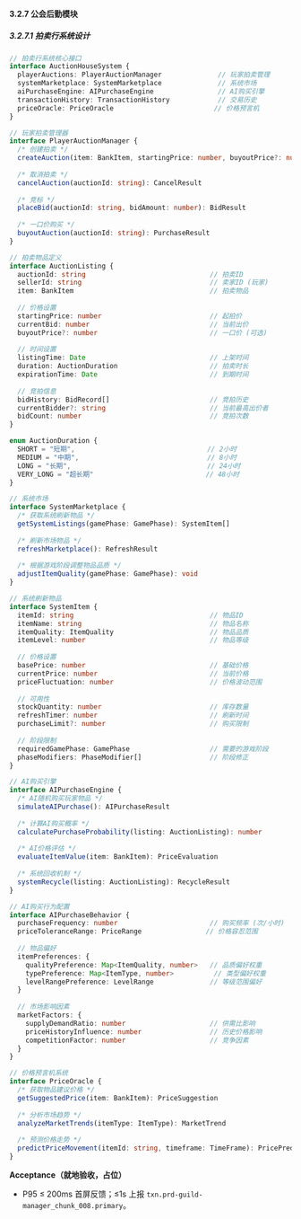 ﻿---
PRD-ID: "PRD-GM-PRD-GUILD-MANAGER_CHUNK_008"
Title: "公会管理器PRD - 分片8"
Status: "Active"
Owner: "Product-Team"
Created: "2024-12-01T00:00:00Z"
Updated: "2025-08-22T00:00:00Z"
Version: "v1.2.0"
Priority: "High"
Risk: "Medium"
Depends-On:
  - "PRD-GM-BASE-ARCHITECTURE"
chunk: "8/24"
size: "8702 chars"
source: "PRD-Guild-Manager.md"
Arch-Refs: [CH01, CH02, CH03, CH04]
Test-Refs:
  - "tests/unit/guild-manager-chunk-008.spec.ts"
Monitors:
  - "txn.prd-guild-manager_chunk_008.primary"
SLO-Refs:
  - "UI_P95_100ms"
  - "EVENT_P95_50ms"
  - "CRASH_FREE_99.5"
ADRs: [ADR-0001, ADR-0002, ADR-0003, ADR-0004, ADR-0005, ADR-0006, ADR-0007, ADR-0008]
Release_Gates:
  Quality_Gate:
    enabled: true
    threshold: "unit_test_coverage >= 80%"
    blockingFailures:
      - "test_failures"
      - "coverage_below_threshold"
    windowHours: 24
  Security_Gate:
    enabled: true
    threshold: "security_scan_passed == true"
    blockingFailures:
      - "security_vulnerabilities"
      - "dependency_vulnerabilities"
    windowHours: 12
  Performance_Gate:
    enabled: true
    threshold: "p95_response_time <= 100ms"
    blockingFailures:
      - "performance_regression"
      - "memory_leaks"
    windowHours: 6
  Acceptance_Gate:
    enabled: true
    threshold: "acceptance_criteria_met >= 95%"
    blockingFailures:
      - "acceptance_test_failures"
      - "user_story_incomplete"
    windowHours: 48
  API_Contract_Gate:
    enabled: true
    threshold: "api_contract_compliance >= 100%"
    blockingFailures:
      - "contract_violations"
      - "breaking_changes"
    windowHours: 12
  Sentry_Release_Health_Gate:
    enabled: true
    threshold: "crash_free_users >= 99.5% AND crash_free_sessions >= 99.9%"
    blockingFailures:
      - "crash_free_threshold_violation"
      - "insufficient_adoption_data" 
      - "release_health_regression"
    windowHours: 24
    params:
      sloRef: "CRASH_FREE_99.5"
      thresholds:
        crashFreeUsers: 99.5
        crashFreeSessions: 99.9
        minAdoptionPercent: 25
        durationHours: 24

Security_Policies:
  permissions:
    read:
      - "guild-member"
      - "guild-officer"
      - "guild-master"
    write:
      - "guild-officer"
      - "guild-master"
    admin:
      - "guild-master"
      - "system-admin"
  cspNotes: "Electron CSP: default-src 'self'; script-src 'self'; object-src 'none'; base-uri 'self'; connect-src 'self' https://api.${PRODUCT_DOMAIN}; style-src 'self' 'nonce-${NONCE_PLACEHOLDER}'; img-src 'self' data: https: ; font-src 'self'"
Traceability_Matrix:
  requirementTags:
    - "guild-management"
    - "user-experience"
    - "performance"
  acceptance:
    functional: "功能需求100%实现"
    performance: "性能指标达到SLO要求"
    security: "安全要求完全满足"
    usability: "用户体验达到设计标准"
  evidence:
    implementation: "源代码实现"
    testing: "自动化测试覆盖"
    documentation: "技术文档完备"
    validation: "用户验收确认"
  businessAcceptance:
    userStoryCompletion: "用户故事100%完成"
    businessRulesValidation: "业务规则验证通过"
    stakeholderApproval: "利益相关者确认"
---

#### 3.2.7 公会后勤模块

##### 3.2.7.1 拍卖行系统设计

```typescript
// 拍卖行系统核心接口
interface AuctionHouseSystem {
  playerAuctions: PlayerAuctionManager              // 玩家拍卖管理
  systemMarketplace: SystemMarketplace              // 系统市场
  aiPurchaseEngine: AIPurchaseEngine                // AI购买引擎
  transactionHistory: TransactionHistory            // 交易历史
  priceOracle: PriceOracle                         // 价格预言机
}

// 玩家拍卖管理器
interface PlayerAuctionManager {
  /* 创建拍卖 */
  createAuction(item: BankItem, startingPrice: number, buyoutPrice?: number): AuctionListing
  
  /* 取消拍卖 */
  cancelAuction(auctionId: string): CancelResult
  
  /* 竞标 */
  placeBid(auctionId: string, bidAmount: number): BidResult
  
  /* 一口价购买 */
  buyoutAuction(auctionId: string): PurchaseResult
}

// 拍卖物品定义
interface AuctionListing {
  auctionId: string                               // 拍卖ID
  sellerId: string                                // 卖家ID (玩家)
  item: BankItem                                  // 拍卖物品
  
  // 价格设置
  startingPrice: number                           // 起拍价
  currentBid: number                              // 当前出价
  buyoutPrice?: number                            // 一口价 (可选)
  
  // 时间设置
  listingTime: Date                               // 上架时间
  duration: AuctionDuration                       // 拍卖时长
  expirationTime: Date                            // 到期时间
  
  // 竞拍信息
  bidHistory: BidRecord[]                         // 竞拍历史
  currentBidder?: string                          // 当前最高出价者
  bidCount: number                                // 竞拍次数
}

enum AuctionDuration {
  SHORT = "短期",                                 // 2小时
  MEDIUM = "中期",                                // 8小时
  LONG = "长期",                                  // 24小时
  VERY_LONG = "超长期"                            // 48小时
}

// 系统市场
interface SystemMarketplace {
  /* 获取系统刷新物品 */
  getSystemListings(gamePhase: GamePhase): SystemItem[]
  
  /* 刷新市场物品 */
  refreshMarketplace(): RefreshResult
  
  /* 根据游戏阶段调整物品品质 */
  adjustItemQuality(gamePhase: GamePhase): void
}

// 系统刷新物品
interface SystemItem {
  itemId: string                                  // 物品ID
  itemName: string                                // 物品名称
  itemQuality: ItemQuality                        // 物品品质
  itemLevel: number                               // 物品等级
  
  // 价格设置
  basePrice: number                               // 基础价格
  currentPrice: number                            // 当前价格
  priceFluctuation: number                        // 价格波动范围
  
  // 可用性
  stockQuantity: number                           // 库存数量
  refreshTimer: number                            // 刷新时间
  purchaseLimit?: number                          // 购买限制
  
  // 阶段限制
  requiredGamePhase: GamePhase                    // 需要的游戏阶段
  phaseModifiers: PhaseModifier[]                 // 阶段修正
}

// AI购买引擎
interface AIPurchaseEngine {
  /* AI随机购买玩家物品 */
  simulateAIPurchase(): AIPurchaseResult
  
  /* 计算AI购买概率 */
  calculatePurchaseProbability(listing: AuctionListing): number
  
  /* AI价格评估 */
  evaluateItemValue(item: BankItem): PriceEvaluation
  
  /* 系统回收机制 */
  systemRecycle(listing: AuctionListing): RecycleResult
}

// AI购买行为配置
interface AIPurchaseBehavior {
  purchaseFrequency: number                       // 购买频率 (次/小时)
  priceToleranceRange: PriceRange                // 价格容忍范围
  
  // 物品偏好
  itemPreferences: {
    qualityPreference: Map<ItemQuality, number>   // 品质偏好权重
    typePreference: Map<ItemType, number>          // 类型偏好权重
    levelRangePreference: LevelRange              // 等级范围偏好
  }
  
  // 市场影响因素
  marketFactors: {
    supplyDemandRatio: number                     // 供需比影响
    priceHistoryInfluence: number                 // 历史价格影响
    competitionFactor: number                     // 竞争因素
  }
}

// 价格预言机系统
interface PriceOracle {
  /* 获取物品建议价格 */
  getSuggestedPrice(item: BankItem): PriceSuggestion
  
  /* 分析市场趋势 */
  analyzeMarketTrends(itemType: ItemType): MarketTrend
  
  /* 预测价格走势 */
  predictPriceMovement(itemId: string, timeframe: TimeFrame): PricePrediction
}
```

**Acceptance（就地验收，占位）**
- P95 ≤ 200ms 首屏反馈；≤1s 上报 `txn.prd-guild-manager_chunk_008.primary`。